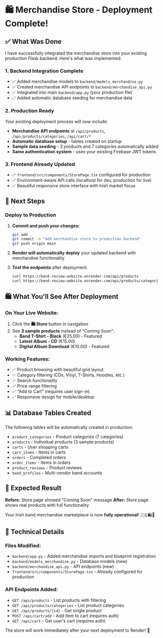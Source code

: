 # 🛍️ Merchandise Store - Deployment Complete!

## ✅ What Was Done

I have successfully integrated the merchandise store into your existing production Flask backend. Here's what was implemented:

### 1. **Backend Integration Complete**
- ✅ Added merchandise models to `backend/models_merchandise.py`
- ✅ Created merchandise API endpoints in `backend/merchandise_api.py`
- ✅ Integrated into main `backend/app.py` (your production file)
- ✅ Added automatic database seeding for merchandise data

### 2. **Production Ready**
Your existing deployment process will now include:
- **Merchandise API endpoints** at `/api/products`, `/api/products/categories`, `/api/cart/*`
- **Automatic database setup** - tables created on startup
- **Sample data seeding** - 3 products and 7 categories automatically added
- **Same authentication system** - uses your existing Firebase JWT tokens

### 3. **Frontend Already Updated**
- ✅ `frontend/src/components/StorePage.tsx` configured for production
- ✅ Environment-aware API calls (localhost for dev, production for live)
- ✅ Beautiful responsive store interface with Irish market focus

## 🚀 Next Steps

### Deploy to Production
1. **Commit and push your changes:**
   ```bash
   git add .
   git commit -m "Add merchandise store to production backend"
   git push origin main
   ```

2. **Render will automatically deploy** your updated backend with merchandise functionality

3. **Test the endpoints** after deployment:
   ```bash
   curl https://band-review-website.onrender.com/api/products
   curl https://band-review-website.onrender.com/api/products/categories
   ```

## 🛍️ What You'll See After Deployment

### On Your Live Website:
1. Click the **🛍️ Store** button in navigation
2. See **3 sample products** instead of "Coming Soon":
   - **Band T-Shirt - Black** (€25.00) - Featured
   - **Latest Album - CD** (€15.00)
   - **Digital Album Download** (€10.00) - Featured

### Working Features:
- ✅ Product browsing with beautiful grid layout
- ✅ Category filtering (CDs, Vinyl, T-Shirts, Hoodies, etc.)
- ✅ Search functionality
- ✅ Price range filtering
- ✅ "Add to Cart" (requires user sign-in)
- ✅ Responsive design for mobile/desktop

## 📊 Database Tables Created

The following tables will be automatically created in production:
- `product_categories` - Product categories (7 categories)
- `products` - Individual products (3 sample products)
- `carts` - User shopping carts
- `cart_items` - Items in carts
- `orders` - Completed orders
- `order_items` - Items in orders
- `product_reviews` - Product reviews
- `band_profiles` - Multi-vendor band accounts

## 🎯 Expected Result

**Before:** Store page showed "Coming Soon" message
**After:** Store page shows real products with full functionality

Your Irish band merchandise marketplace is now **fully operational**! 🇮🇪🛍️🎵

## 🔧 Technical Details

### Files Modified:
- `backend/app.py` - Added merchandise imports and blueprint registration
- `backend/models_merchandise.py` - Database models (new)
- `backend/merchandise_api.py` - API endpoints (new)
- `frontend/src/components/StorePage.tsx` - Already configured for production

### API Endpoints Added:
- `GET /api/products` - List products with filtering
- `GET /api/products/categories` - List product categories
- `GET /api/products/{id}` - Get single product
- `POST /api/cart/add` - Add item to cart (requires auth)
- `GET /api/cart` - Get user's cart (requires auth)

The store will work immediately after your next deployment to Render! 🚀
